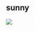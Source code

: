 ## sunny
![](https://64.media.tumblr.com/b586303bb2627ce15978927607ff5876/b28c94218969a43d-83/s400x600/d9c2e3b192277c0acf43f3f619d74761ff753504.gifv)
<!--
**livingegg/livingegg** is a ✨ _special_ ✨ repository because its `README.md` (this file) appears on your GitHub profile.

Here are some ideas to get you started:

- 🔭 I’m currently working on ...
- 🌱 I’m currently learning ...
- 👯 I’m looking to collaborate on ...
- 🤔 I’m looking for help with ...
- 💬 Ask me about ...
- 📫 How to reach me: ...
- 😄 Pronouns: ...
- ⚡ Fun fact: ...
-->
